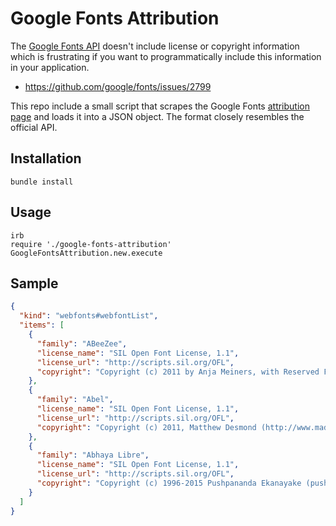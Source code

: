 # Google Fonts Attribution

The [Google Fonts API](https://developers.google.com/fonts/docs/developer_api) doesn't include license or copyright information which is frustrating if you want to programmatically include this information in your application.

- https://github.com/google/fonts/issues/2799

This repo include a small script that scrapes the Google Fonts [attribution page](https://fonts.google.com/attribution) and loads it into a JSON object. The format closely resembles the official API.

## Installation

```
bundle install
```

## Usage

```
irb
require './google-fonts-attribution'
GoogleFontsAttribution.new.execute
```

## Sample

```JSON
{
  "kind": "webfonts#webfontList",
  "items": [
    {
      "family": "ABeeZee",
      "license_name": "SIL Open Font License, 1.1",
      "license_url": "http://scripts.sil.org/OFL",
      "copyright": "Copyright (c) 2011 by Anja Meiners, with Reserved Font Name 'ABeeZee'"
    },
    {
      "family": "Abel",
      "license_name": "SIL Open Font License, 1.1",
      "license_url": "http://scripts.sil.org/OFL",
      "copyright": "Copyright (c) 2011, Matthew Desmond (http://www.madtype.com | mattdesmond@gmail.com), with Reserved Font Name Abel."
    },
    {
      "family": "Abhaya Libre",
      "license_name": "SIL Open Font License, 1.1",
      "license_url": "http://scripts.sil.org/OFL",
      "copyright": "Copyright (c) 1996-2015 Pushpananda Ekanayake (pushpanandae@gmail.com) Copyright (c) 2015 Sol Matas (sol@sonnenshine.com.ar) Copyright (c) 2015 Mooniak (hello@mooniak.com)"
    }
  ]
}
```
